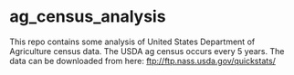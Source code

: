 # ag_census_analysis

This repo contains some analysis of United States Department of Agriculture census data. The USDA ag census occurs every 5 years.
The data can be downloaded from here: ftp://ftp.nass.usda.gov/quickstats/ 
